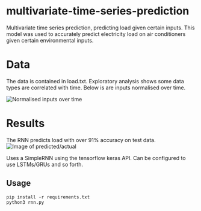# multivariate-time-series-prediction
Multivariate time series prediction, predicting load given certain inputs. This model was used to accurately predict electricity load on air conditioners given certain environmental inputs.

# Data
The data is contained in load.txt. Exploratory analysis shows some data types are correlated with time. Below is are inputs normalised over time.

![Normalised inputs over time](https://imgur.com/a/N7OpepV)

# Results
The RNN predicts load with over 91% accuracy on test data. 
![Image of predicted/actual](https://imgur.com/a/94xsRcw)


Uses a SimpleRNN using the tensorflow keras API. Can be configured to use LSTMs/GRUs and so forth.

## Usage
```
pip install -r requirements.txt
python3 rnn.py
```

